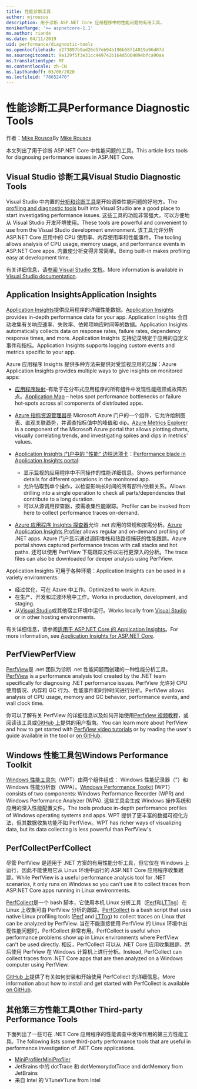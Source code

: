 ```yaml
---
title: 性能诊断工具
author: mjrousos
description: 用于诊断 ASP.NET Core 应用程序中的性能问题的有用工具。
monikerRange: '>= aspnetcore-1.1'
ms.author: riande
ms.date: 04/11/2019
uid: performance/diagnostic-tools
ms.openlocfilehash: d273897b9ad26d57eb94b196b58f14019a96d07d
ms.sourcegitcommit: 9a129f5f3e31cc449742b164d5004894bfca90aa
ms.translationtype: MT
ms.contentlocale: zh-CN
ms.lasthandoff: 03/06/2020
ms.locfileid: "78652470"
---
```

# <a name="performance-diagnostic-tools"></a><span data-ttu-id="a1120-103">性能诊断工具</span><span class="sxs-lookup"><span data-stu-id="a1120-103">Performance Diagnostic Tools</span></span>

<span data-ttu-id="a1120-104">作者：[Mike Rousos](https://github.com/mjrousos)</span><span class="sxs-lookup"><span data-stu-id="a1120-104">By [Mike Rousos](https://github.com/mjrousos)</span></span>

<span data-ttu-id="a1120-105">本文列出了用于诊断 ASP.NET Core 中性能问题的工具。</span><span class="sxs-lookup"><span data-stu-id="a1120-105">This article lists tools for diagnosing performance issues in ASP.NET Core.</span></span>

## <a name="visual-studio-diagnostic-tools"></a><span data-ttu-id="a1120-106">Visual Studio 诊断工具</span><span class="sxs-lookup"><span data-stu-id="a1120-106">Visual Studio Diagnostic Tools</span></span>

<span data-ttu-id="a1120-107">Visual Studio 中内置的[分析和诊断工具](/visualstudio/profiling)是开始调查性能问题的好地方。</span><span class="sxs-lookup"><span data-stu-id="a1120-107">The [profiling and diagnostic tools](/visualstudio/profiling) built into Visual Studio are a good place to start investigating performance issues.</span></span> <span data-ttu-id="a1120-108">这些工具的功能非常强大，可以方便地从 Visual Studio 开发环境使用。</span><span class="sxs-lookup"><span data-stu-id="a1120-108">These tools are powerful and convenient to use from the Visual Studio development environment.</span></span> <span data-ttu-id="a1120-109">该工具允许分析 ASP.NET Core 应用中的 CPU 使用率、内存使用率和性能事件。</span><span class="sxs-lookup"><span data-stu-id="a1120-109">The tooling allows analysis of CPU usage, memory usage, and performance events in ASP.NET Core apps.</span></span> <span data-ttu-id="a1120-110">内置使分析变得非常简单。</span><span class="sxs-lookup"><span data-stu-id="a1120-110">Being built-in makes profiling easy at development time.</span></span>

<span data-ttu-id="a1120-111">有关详细信息，请[参阅 Visual Studio 文档](/visualstudio/profiling/profiling-overview)。</span><span class="sxs-lookup"><span data-stu-id="a1120-111">More information is available in [Visual Studio documentation](/visualstudio/profiling/profiling-overview).</span></span>

## <a name="application-insights"></a><span data-ttu-id="a1120-112">Application Insights</span><span class="sxs-lookup"><span data-stu-id="a1120-112">Application Insights</span></span>

<span data-ttu-id="a1120-113">[Application Insights](/azure/application-insights/app-insights-overview)提供应用程序的详细性能数据。</span><span class="sxs-lookup"><span data-stu-id="a1120-113">[Application Insights](/azure/application-insights/app-insights-overview) provides in-depth performance data for your app.</span></span> <span data-ttu-id="a1120-114">Application Insights 会自动收集有关响应速率、失败率、依赖项响应时间等的数据。</span><span class="sxs-lookup"><span data-stu-id="a1120-114">Application Insights automatically collects data on response rates, failure rates, dependency response times, and more.</span></span> <span data-ttu-id="a1120-115">Application Insights 支持记录特定于应用的自定义事件和指标。</span><span class="sxs-lookup"><span data-stu-id="a1120-115">Application Insights supports logging custom events and metrics specific to your app.</span></span>

<span data-ttu-id="a1120-116">Azure 应用程序 Insights 提供多种方法来提供对受监视应用的见解：</span><span class="sxs-lookup"><span data-stu-id="a1120-116">Azure Application Insights provides multiple ways to give insights on monitored apps:</span></span>

- <span data-ttu-id="a1120-117">[应用程序映射](/azure/application-insights/app-insights-app-map)-有助于在分布式应用程序的所有组件中发现性能瓶颈或故障热点。</span><span class="sxs-lookup"><span data-stu-id="a1120-117">[Application Map](/azure/application-insights/app-insights-app-map) – helps spot performance bottlenecks or failure hot-spots across all components of distributed apps.</span></span>
- <span data-ttu-id="a1120-118">[Azure 指标资源管理器](/azure/azure-monitor/platform/metrics-getting-started)是 Microsoft Azure 门户的一个组件，它允许绘制图表、直观关联趋势，并调查指标值中的峰值和 dip。</span><span class="sxs-lookup"><span data-stu-id="a1120-118">[Azure Metrics Explorer](/azure/azure-monitor/platform/metrics-getting-started) is a component of the Microsoft Azure portal that allows plotting charts, visually correlating trends, and investigating spikes and dips in metrics' values.</span></span>
- <span data-ttu-id="a1120-119">[Application Insights 门户中的 "性能" 边栏选项卡](/azure/application-insights/app-insights-tutorial-performance)：</span><span class="sxs-lookup"><span data-stu-id="a1120-119">[Performance blade in Application Insights portal](/azure/application-insights/app-insights-tutorial-performance):</span></span>

  - <span data-ttu-id="a1120-120">显示监视的应用程序中不同操作的性能详细信息。</span><span class="sxs-lookup"><span data-stu-id="a1120-120">Shows performance details for different operations in the monitored app.</span></span>
  - <span data-ttu-id="a1120-121">允许钻取到单个操作，以检查影响长时间的所有部件/依赖关系。</span><span class="sxs-lookup"><span data-stu-id="a1120-121">Allows drilling into a single operation to check all parts/dependencies that contribute to a long duration.</span></span>
  - <span data-ttu-id="a1120-122">可以从源调用探查器，按需收集性能跟踪。</span><span class="sxs-lookup"><span data-stu-id="a1120-122">Profiler can be invoked from here to collect performance traces on-demand.</span></span>

- <span data-ttu-id="a1120-123">[Azure 应用程序 Insights 探查器](/azure/azure-monitor/app/profiler)允许 .net 应用的常规和按需分析。</span><span class="sxs-lookup"><span data-stu-id="a1120-123">[Azure Application Insights Profiler](/azure/azure-monitor/app/profiler) allows regular and on-demand profiling of .NET apps.</span></span>  <span data-ttu-id="a1120-124">Azure 门户显示通过调用堆栈和热路径捕获的性能跟踪。</span><span class="sxs-lookup"><span data-stu-id="a1120-124">Azure portal shows captured performance traces with call stacks and hot paths.</span></span> <span data-ttu-id="a1120-125">还可以使用 PerfView 下载跟踪文件以进行更深入的分析。</span><span class="sxs-lookup"><span data-stu-id="a1120-125">The trace files can also be downloaded for deeper analysis using PerfView.</span></span>

<span data-ttu-id="a1120-126">Application Insights 可用于各种环境：</span><span class="sxs-lookup"><span data-stu-id="a1120-126">Application Insights can be used in a variety environments:</span></span>

- <span data-ttu-id="a1120-127">经过优化，可在 Azure 中工作。</span><span class="sxs-lookup"><span data-stu-id="a1120-127">Optimized to work in Azure.</span></span>
- <span data-ttu-id="a1120-128">在生产、开发和过渡环境中工作。</span><span class="sxs-lookup"><span data-stu-id="a1120-128">Works in production, development, and staging.</span></span>
- <span data-ttu-id="a1120-129">从[Visual Studio](/azure/application-insights/app-insights-visual-studio)或其他宿主环境中运行。</span><span class="sxs-lookup"><span data-stu-id="a1120-129">Works locally from [Visual Studio](/azure/application-insights/app-insights-visual-studio) or in other hosting environments.</span></span>

<span data-ttu-id="a1120-130">有关详细信息，请参阅[适用于 ASP.NET Core 的 Application Insights](/azure/application-insights/app-insights-asp-net-core)。</span><span class="sxs-lookup"><span data-stu-id="a1120-130">For more information, see [Application Insights for ASP.NET Core](/azure/application-insights/app-insights-asp-net-core).</span></span>

## <a name="perfview"></a><span data-ttu-id="a1120-131">PerfView</span><span class="sxs-lookup"><span data-stu-id="a1120-131">PerfView</span></span>

<span data-ttu-id="a1120-132">[PerfView](https://github.com/Microsoft/perfview)是 .net 团队为诊断 .net 性能问题而创建的一种性能分析工具。</span><span class="sxs-lookup"><span data-stu-id="a1120-132">[PerfView](https://github.com/Microsoft/perfview) is a performance analysis tool created by the .NET team specifically for diagnosing .NET performance issues.</span></span> <span data-ttu-id="a1120-133">PerfView 允许对 CPU 使用情况、内存和 GC 行为、性能事件和时钟时间进行分析。</span><span class="sxs-lookup"><span data-stu-id="a1120-133">PerfView allows analysis of CPU usage, memory and GC behavior, performance events, and wall clock time.</span></span>

<span data-ttu-id="a1120-134">你可以了解有关 PerfView 的详细信息以及如何开始使用[PerfView 视频教程](https://channel9.msdn.com/Series/PerfView-Tutorial)，或阅读该工具或[GitHub 上](https://github.com/Microsoft/perfview)提供的用户指南。</span><span class="sxs-lookup"><span data-stu-id="a1120-134">You can learn more about PerfView and how to get started with [PerfView video tutorials](https://channel9.msdn.com/Series/PerfView-Tutorial) or by reading the user's guide available in the tool or [on GitHub](https://github.com/Microsoft/perfview).</span></span>

## <a name="windows-performance-toolkit"></a><span data-ttu-id="a1120-135">Windows 性能工具包</span><span class="sxs-lookup"><span data-stu-id="a1120-135">Windows Performance Toolkit</span></span>

<span data-ttu-id="a1120-136">[Windows 性能工具包](/windows-hardware/test/wpt/)（WPT）由两个组件组成： Windows 性能记录器（"）和 Windows 性能分析器（WPA）。</span><span class="sxs-lookup"><span data-stu-id="a1120-136">[Windows Performance Toolkit](/windows-hardware/test/wpt/) (WPT) consists of two components: Windows Performance Recorder (WPR) and Windows Performance Analyzer (WPA).</span></span> <span data-ttu-id="a1120-137">这些工具会生成 Windows 操作系统和应用的深入性能配置文件。</span><span class="sxs-lookup"><span data-stu-id="a1120-137">The tools produce in-depth performance profiles of Windows operating systems and apps.</span></span> <span data-ttu-id="a1120-138">WPT 提供了更丰富的数据可视化方法，但其数据收集功能不如 PerfView。</span><span class="sxs-lookup"><span data-stu-id="a1120-138">WPT has richer ways of visualizing data, but its data collecting is less powerful than PerfView's.</span></span>

## <a name="perfcollect"></a><span data-ttu-id="a1120-139">PerfCollect</span><span class="sxs-lookup"><span data-stu-id="a1120-139">PerfCollect</span></span>

<span data-ttu-id="a1120-140">尽管 PerfView 是适用于 .NET 方案的有用性能分析工具，但它仅在 Windows 上运行，因此不能使用它从 Linux 环境中运行的 ASP.NET Core 应用程序收集跟踪。</span><span class="sxs-lookup"><span data-stu-id="a1120-140">While PerfView is a useful performance analysis tool for .NET scenarios, it only runs on Windows so you can't use it to collect traces from ASP.NET Core apps running in Linux environments.</span></span>

<span data-ttu-id="a1120-141">[PerfCollect](https://github.com/dotnet/coreclr/blob/master/Documentation/project-docs/linux-performance-tracing.md)是一个 bash 脚本，它使用本机 Linux 分析工具（[Perf](https://perf.wiki.kernel.org/index.php/Main_Page)和[LTTng](https://lttng.org/)）在 Linux 上收集可由 PerfView 分析的跟踪。</span><span class="sxs-lookup"><span data-stu-id="a1120-141">[PerfCollect](https://github.com/dotnet/coreclr/blob/master/Documentation/project-docs/linux-performance-tracing.md) is a bash script that uses native Linux profiling tools ([Perf](https://perf.wiki.kernel.org/index.php/Main_Page) and [LTTng](https://lttng.org/)) to collect traces on Linux that can be analyzed by PerfView.</span></span> <span data-ttu-id="a1120-142">当在不能直接使用 PerfView 的 Linux 环境中出现性能问题时，PerfCollect 非常有用。</span><span class="sxs-lookup"><span data-stu-id="a1120-142">PerfCollect is useful when performance problems show up in Linux environments where PerfView can't be used directly.</span></span> <span data-ttu-id="a1120-143">相反，PerfCollect 可以从 .NET Core 应用收集跟踪，然后使用 PerfView 在 Windows 计算机上进行分析。</span><span class="sxs-lookup"><span data-stu-id="a1120-143">Instead, PerfCollect can collect traces from .NET Core apps that are then analyzed on a Windows computer using PerfView.</span></span>

<span data-ttu-id="a1120-144">[GitHub 上](https://github.com/dotnet/coreclr/blob/master/Documentation/project-docs/linux-performance-tracing.md)提供了有关如何安装和开始使用 PerfCollect 的详细信息。</span><span class="sxs-lookup"><span data-stu-id="a1120-144">More information about how to install and get started with PerfCollect is available [on GitHub](https://github.com/dotnet/coreclr/blob/master/Documentation/project-docs/linux-performance-tracing.md).</span></span>

## <a name="other-third-party-performance-tools"></a><span data-ttu-id="a1120-145">其他第三方性能工具</span><span class="sxs-lookup"><span data-stu-id="a1120-145">Other Third-party Performance Tools</span></span>

<span data-ttu-id="a1120-146">下面列出了一些可在 .NET Core 应用程序的性能调查中发挥作用的第三方性能工具。</span><span class="sxs-lookup"><span data-stu-id="a1120-146">The following lists some third-party performance tools that are useful in performance investigation of .NET Core applications.</span></span>

- [<span data-ttu-id="a1120-147">MiniProfiler</span><span class="sxs-lookup"><span data-stu-id="a1120-147">MiniProfiler</span></span>](https://miniprofiler.com/)
- <span data-ttu-id="a1120-148">JetBrains 中的 dotTrace 和 dotMemory</span><span class="sxs-lookup"><span data-stu-id="a1120-148">dotTrace and dotMemory from JetBrains</span></span>
- <span data-ttu-id="a1120-149">来自 Intel 的 VTune</span><span class="sxs-lookup"><span data-stu-id="a1120-149">VTune from Intel</span></span>
